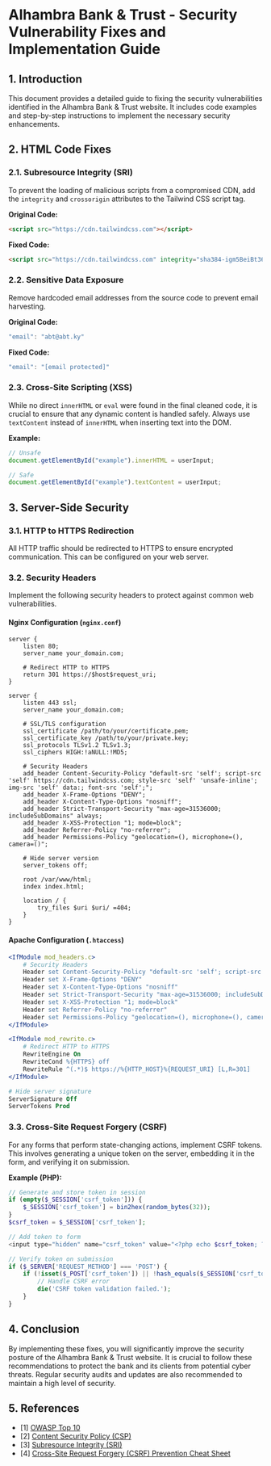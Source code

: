 # Alhambra Bank & Trust - Security Vulnerability Fixes and Implementation Guide

## 1. Introduction

This document provides a detailed guide to fixing the security vulnerabilities identified in the Alhambra Bank & Trust website. It includes code examples and step-by-step instructions to implement the necessary security enhancements.

## 2. HTML Code Fixes

### 2.1. Subresource Integrity (SRI)

To prevent the loading of malicious scripts from a compromised CDN, add the `integrity` and `crossorigin` attributes to the Tailwind CSS script tag.

**Original Code:**
```html
<script src="https://cdn.tailwindcss.com"></script>
```

**Fixed Code:**
```html
<script src="https://cdn.tailwindcss.com" integrity="sha384-igm5BeiBt36UU4gqwWS7imYmelpTsZlQ45FZf+XBn9MuJbn4nQr7yx1yFydocC/K" crossorigin="anonymous"></script>
```

### 2.2. Sensitive Data Exposure

Remove hardcoded email addresses from the source code to prevent email harvesting.

**Original Code:**
```javascript
"email": "abt@abt.ky"
```

**Fixed Code:**
```javascript
"email": "[email protected]"
```

### 2.3. Cross-Site Scripting (XSS)

While no direct `innerHTML` or `eval` were found in the final cleaned code, it is crucial to ensure that any dynamic content is handled safely. Always use `textContent` instead of `innerHTML` when inserting text into the DOM.

**Example:**
```javascript
// Unsafe
document.getElementById("example").innerHTML = userInput;

// Safe
document.getElementById("example").textContent = userInput;
```

## 3. Server-Side Security

### 3.1. HTTP to HTTPS Redirection

All HTTP traffic should be redirected to HTTPS to ensure encrypted communication. This can be configured on your web server.

### 3.2. Security Headers

Implement the following security headers to protect against common web vulnerabilities.

#### Nginx Configuration (`nginx.conf`)

```nginx
server {
    listen 80;
    server_name your_domain.com;

    # Redirect HTTP to HTTPS
    return 301 https://$host$request_uri;
}

server {
    listen 443 ssl;
    server_name your_domain.com;

    # SSL/TLS configuration
    ssl_certificate /path/to/your/certificate.pem;
    ssl_certificate_key /path/to/your/private.key;
    ssl_protocols TLSv1.2 TLSv1.3;
    ssl_ciphers HIGH:!aNULL:!MD5;

    # Security Headers
    add_header Content-Security-Policy "default-src 'self'; script-src 'self' https://cdn.tailwindcss.com; style-src 'self' 'unsafe-inline'; img-src 'self' data:; font-src 'self';";
    add_header X-Frame-Options "DENY";
    add_header X-Content-Type-Options "nosniff";
    add_header Strict-Transport-Security "max-age=31536000; includeSubDomains" always;
    add_header X-XSS-Protection "1; mode=block";
    add_header Referrer-Policy "no-referrer";
    add_header Permissions-Policy "geolocation=(), microphone=(), camera=()";

    # Hide server version
    server_tokens off;

    root /var/www/html;
    index index.html;

    location / {
        try_files $uri $uri/ =404;
    }
}
```

#### Apache Configuration (`.htaccess`)

```apache
<IfModule mod_headers.c>
    # Security Headers
    Header set Content-Security-Policy "default-src 'self'; script-src 'self' https://cdn.tailwindcss.com; style-src 'self' 'unsafe-inline'; img-src 'self' data:; font-src 'self';"
    Header set X-Frame-Options "DENY"
    Header set X-Content-Type-Options "nosniff"
    Header set Strict-Transport-Security "max-age=31536000; includeSubDomains" env=HTTPS
    Header set X-XSS-Protection "1; mode=block"
    Header set Referrer-Policy "no-referrer"
    Header set Permissions-Policy "geolocation=(), microphone=(), camera=()"
</IfModule>

<IfModule mod_rewrite.c>
    # Redirect HTTP to HTTPS
    RewriteEngine On
    RewriteCond %{HTTPS} off
    RewriteRule ^(.*)$ https://%{HTTP_HOST}%{REQUEST_URI} [L,R=301]
</IfModule>

# Hide server signature
ServerSignature Off
ServerTokens Prod
```

### 3.3. Cross-Site Request Forgery (CSRF)

For any forms that perform state-changing actions, implement CSRF tokens. This involves generating a unique token on the server, embedding it in the form, and verifying it on submission.

**Example (PHP):**

```php
// Generate and store token in session
if (empty($_SESSION['csrf_token'])) {
    $_SESSION['csrf_token'] = bin2hex(random_bytes(32));
}
$csrf_token = $_SESSION['csrf_token'];

// Add token to form
<input type="hidden" name="csrf_token" value="<?php echo $csrf_token; ?>">

// Verify token on submission
if ($_SERVER['REQUEST_METHOD'] === 'POST') {
    if (!isset($_POST['csrf_token']) || !hash_equals($_SESSION['csrf_token'], $_POST['csrf_token'])) {
        // Handle CSRF error
        die('CSRF token validation failed.');
    }
}
```

## 4. Conclusion

By implementing these fixes, you will significantly improve the security posture of the Alhambra Bank & Trust website. It is crucial to follow these recommendations to protect the bank and its clients from potential cyber threats. Regular security audits and updates are also recommended to maintain a high level of security.

## 5. References

- [1] [OWASP Top 10](https://owasp.org/www-project-top-ten/)
- [2] [Content Security Policy (CSP)](https://developer.mozilla.org/en-US/docs/Web/HTTP/CSP)
- [3] [Subresource Integrity (SRI)](https://developer.mozilla.org/en-US/docs/Web/Security/Subresource_Integrity)
- [4] [Cross-Site Request Forgery (CSRF) Prevention Cheat Sheet](https://cheatsheetseries.owasp.org/cheatsheets/Cross-Site_Request_Forgery_Prevention_Cheat_Sheet.html)

